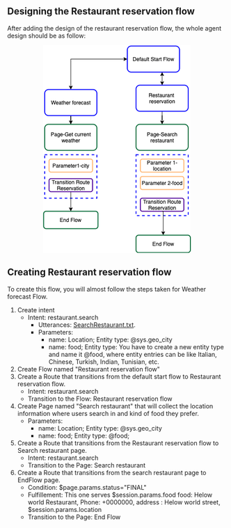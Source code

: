 ## Designing the Restaurant reservation flow 
After adding the design of the restaurant reservation flow, the whole agent design should be as follow: 

<p align="center">
  <img src="images/Restaurant-search-flow.png">
</p>

## Creating Restaurant reservation flow 
To create this flow, you will almost follow the steps taken for Weather forecast Flow. 
1. Create intent
   - Intent: restaurant.search
     - Utterances: [SearchRestaurant.txt](https://github.com/hayo03/Dialogflow-CX-Start-Tutorial/blob/main/intents/SearchRestaurant.txt).
     - Parameters: 
        - name: Location; Entity type: @sys.geo_city
        - name: food; Entity type: You have to create a new entity type and name it @food, where entity entries can be like Italian, Chinese, Turkish, Indian, Tunisian, etc.       
2. Create Flow named "Restaurant reservation flow"
3. Create a Route that transitions from the default start flow to Restaurant reservation flow. 
      - Intent: restaurant.search
      - Transition to the Flow: Restaurant reservation flow
4. Create Page named "Search restaurant" that will collect the location information where users search in and kind of food they prefer. 
    - Parameters: 
        - name: Location; Entity type: @sys.geo_city
        - name: food; Entity type: @food; 
5. Create a Route that transitions from the Restaurant reservation flow to Search restaurant page. 
      - Intent: restaurant.search
      - Transition to the Page: Search restaurant
6. Create a Route that transitions from the search restaurant page to EndFlow page. 
      - Condition: $page.params.status="FINAL"
      - Fulfillement:  This one serves $session.params.food food: Helow world Restaurant, Phone: +0000000, address : Helow world street, $session.params.location
      - Transition to the Page: End Flow

